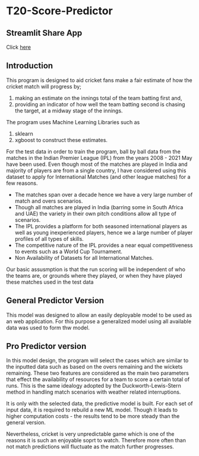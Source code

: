 # T20-Score-Predictor

## Streamlit Share App
Click [here](https://navindu-ds-t20-cricket-score-predictor-app-ycpfru.streamlit.app/)

## Introduction
This program is designed to aid cricket fans make a fair estimate of how the cricket match will progress by; 
1. making an estimate on the innings total of the team batting first and,
2. providing an indicator of how well the team batting second is chasing the target,
at a midway stage of the innings.

The program uses Machine Learning Libraries such as 
1. sklearn
2. xgboost
to construct these estimates.

For the test data in order to train the program, ball by ball data from the matches in the Indian Premier League (IPL) from the years 2008 - 2021 May have been used. Even though most of the matches are played in India and majority of players are from a single country, I have considered using this dataset to apply for International Matches (and other league matches) for a few reasons. 
* The matches span over a decade hence we have a very large number of match and overs scenarios.
* Though all matches are played in India (barring some in South Africa and UAE) the variety in their own pitch conditions allow all type of scenarios.
* The IPL provides a platform for both seasoned international players as well as young inexperienced players, hence we a large number of player profiles of all types of skills.
* The competitive nature of the IPL provides a near equal competitiveness to events such as a World Cup Tournament.
* Non Availability of Datasets for all International Matches.

Our basic assusmption is that the run scoring will be independent of who the teams are, or grounds where they played, or when they have played these matches used in the test data

## General Predictor Version 

This model was designed to allow an easily deployable model to be used as an web application. For this purpose a generalized model using all available data was used to form thw model.

## Pro Predictor version

In this model design, the program will select the cases which are similar to the inputted data such as based on the overs remaining and the wickets remaining. These two features are considered as the main two parameters that effect the availability of resources for a team to score a certain total of runs. This is the same idealogy adopted by the Duckworth-Lewis-Stern method in handling match scenarios with weather related interruptions. 

It is only with the selected data, the predictive model is built. For each set of input data, it is required to rebuild a new ML model. Though it leads to higher computation costs - the results tend to be more steady than the general version.

Nevertheless, cricket is very unpredictable game which is one of the reasons it is such an enjoyable soprt to watch. Therefore more often than not match predictions will fluctuate as the match further progresses.
